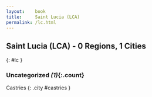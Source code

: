 ```yaml
---
layout:    book
title:     Saint Lucia (LCA)
permalink: /lc.html
---
```


## Saint Lucia (LCA) - 0 Regions, 1 Cities
{: #lc }





### Uncategorized _(1)_{:.count}


Castries  {: .city #castries } <br>


 

